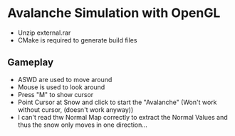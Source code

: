 # Avalanche Simulation with OpenGL

* Unzip external.rar
* CMake is required to generate build files

## Gameplay

* ASWD are used to move around
* Mouse is used to look around
* Press "M" to show cursor
* Point Cursor at Snow and click to start the "Avalanche" (Won't work without cursor, (doesn't work anyway))
* I can't read thw Normal Map correctly to extract the Normal Values and thus the snow only moves in one direction...
